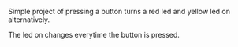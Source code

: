 Simple project of pressing a button turns a red led and yellow led on alternatively.

The led on changes everytime the button is pressed.